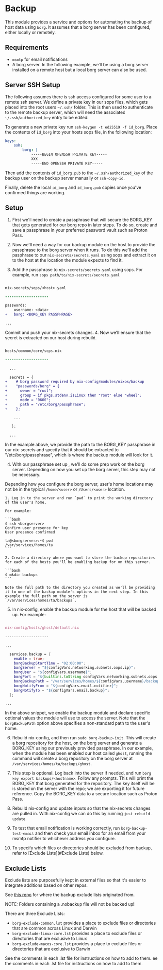 # Backup

This module provides a service and options for automating the backup of host
data using `borg`. It assumes that a borg server has been configured, either
locally or remotely.

## Requirements

- `msmtp` for email notifications
- A borg server. In the following example, we'll be using a borg server
  installed on a remote host but a local borg server can also be used.

## Server SSH Setup

The following assumes there is ssh access configured for some user to a remote
ssh server. We define a private key in our sops files, which gets placed into
the root users `~/.ssh/` folder. This is then used to authenticate to the
remote backup server, which will need the associated `~/.ssh/authorized_key`
entry to be edited.

To generate a new private key run `ssh-keygen -t ed25519 -f id_borg`. Place the
contents of `id_borg` into your hosts sops file, in the following location:

```yaml
keys:
    ssh:
        borg: |
            -----BEGIN OPENSSH PRIVATE KEY-----
            XXX
            -----END OPENSSH PRIVATE KEY-----
```

Then add the contents of `id_borg.pub` to the `~/.ssh/authorized_key` of the backup user on the backup server manually
or `ssh-copy-id`.

Finally, delete the local `id_borg` and `id_borg.pub` copies once you've confirmed things are working.

## Setup

1. First we'll need to create a passphrase that will secure the BORG_KEY that
   gets generated for our borg repo in  later steps. To do so, create and save
   a passphrase in your preferred password vault such as Proton Pass.

2. Now we'll need a way for our backup module on the host to provide the
   passphrase to the borg server when it runs. To do this we'll add the
   pasphrase to our `nix-secrets/secrets.yaml` using sops and extract it on to
   the host at the location the module expects to find it.

3. Add the passphrase to `nix-secrets/secrets.yaml` using sops. For example,
   run `sops path/to/nix-secrets/secrets.yaml`

```diff

nix-secrets/sops/<host>.yaml

--------------------

passwords:
    username: <data>
+   borg: <BORG_KEY PASSPHRASE>

...

```

Commit and push your nix-secrets changes.
4. Now we'll ensure that the secret is extracted on our host during rebuild.

```diff

hosts/common/core/sops.nix

--------------------

  ...

  secrets = {
+    # borg password required by nix-config/modules/nixos/backup
+    "passwords/borg" = {
+      owner = "root";
+      group = if pkgs.stdenv.isLinux then "root" else "wheel";
+      mode = "0600";
+      path = "/etc/borg/passphrase";
+    };

    ...

   };

  ...

```

In the example above, we provide the path to the BORG_KEY passphrase in our
nix-secrets and specify that it should be extracted to "/etc/borg/passphrase",
which is where the backup module will look for it.

4. With our passphrase set up , we'll do some prep work on the borg server.
   Depending on how you set up the borg server, this step may not be necessary.

Depending how you configure the borg server, user's home locations may not be
in the typical `/home/<user>` or `/Users/<user>` location.

    1. Log in to the server and run `pwd` to print the working directory of the user's home.

    For example:

    ```bash
    $ ssh <borgserver>
    Confirm user presence for key
    User presence confirmed

    ta@<borgserver>:~$ pwd
    /var/services/homes/ta
    ```

    2. Create a directory where you want to store the backup repositories for each of the hosts you'll be enabling backup for on this server.

    ```bash
    $ mkdir backups
    ```

    Note the full path to the directory you created as we'll be providing it to one of the backup module's options in the next step. In this example the full path on the server is `/var/services/homes/ta/backups`.

5. In nix-config, enable the backup module for the host that will be backed up. For example:

```nix

nix-config/hosts/ghost/default.nix

--------------------

...

  services.backup = {
    enable = true;
    borgBackupStartTime = "02:00:00";
    borgServer = "${configVars.networking.subnets.oops.ip}";
    borgUser = "${configVars.username}";
    borgPort = "${builtins.toString configVars.networking.subnets.oops.port}";
    borgBackupPath = "/var/services/homes/${configVars.username}/backups";
    borgNotifyFrom = "${configVars.email.notifier}";
    borgNotifyTo = "${configVars.email.backup}";
  };

...

```

In the above snippet, we enable the backup module and declare specific optional values the module will use to access the server. Note that the `borgBackupPath` option above specifies a non-standard path to the user's home.

6. Rebuild nix-config, and then run `sudo borg-backup-init`. This will create a borg repository for the host, on the borg server and generate a BORG_KEY using our previously provided passphrase. In our example, when the module has been enabled our host called `ghost`, running the command will create a borg repository on the borg server at `/var/services/homes/ta/backups/ghost`.

7. This step is optional. Log back into the server if needed, and run `borg key export backups/<hostname>`. Follow any prompts. This will print the BORG_KEY that borg generated for the repository. The key itself will be is stored on the server with the repo; we are exporting it for future reference. Copy the BORG_KEY data to a secure location such as Proton Pass.
8. Rebuild nix-config and update inputs so that the nix-secrets changes are pulled in. With nix-config we can do this by running `just rebuild-update`.
9. To test that email notification is working correctly, run `borg-backup-test-email` and then check your email inbox for an email from your msmtp notifier to whichever address you configure.
10. To specify which files or directories should be excluded from backup, refer to [Exclude Lists](#Exclude Lists) below.

## Exclude Lists

Exclude lists are purposefully kept in external files so that it's easier to integrate additions based on other repos.

See [this repo](https://github.com/SterlingHooten/borg-backup-exclusions-macos) for where the backup exclude lists originated from.

NOTE: Folders containing a .nobackup file will not be backed up!

There are three Exclude Lists:

- `borg-exclude-common.lst` provides a place to exclude files or directories that are common across Linux and Darwin
- `borg-exclude-linux-core.lst` provides a place to exclude files or directories that are exclusive to Linux
- `borg-exclude-macos-core.lst` provides a place to exclude files or directories that are exclusive to Darwin

See the comments in each .lst file for instructions on how to add to them.
ee the comments in each .lst file for instructions on how to add to them.
